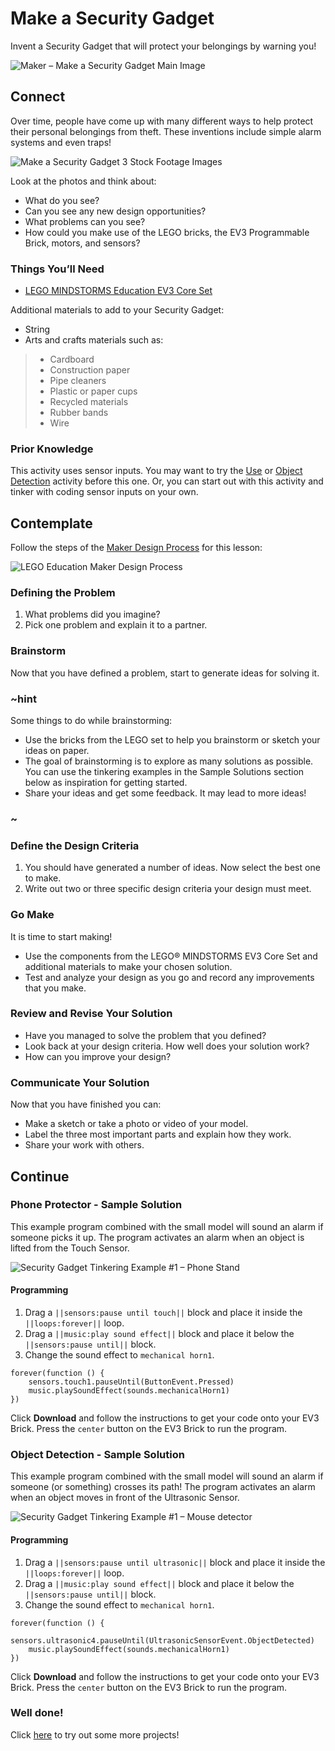 
# Make a Security Gadget

Invent a Security Gadget that will protect your belongings by warning you!

![Maker – Make a Security Gadget Main Image](/static/lessons/make-a-security-gadget/lego-maker-security-detect.jpg)

## Connect 

Over time, people have come up with many different ways to help protect their personal belongings from theft. These inventions include simple alarm systems and even traps! 

![Make a Security Gadget 3 Stock Footage Images](/static/lessons/make-a-security-gadget/three-stock.jpg)

Look at the photos and think about:

* What do you see?
* Can you see any new design opportunities?
* What problems can you see?
* How could you make use of the LEGO bricks, the EV3 Programmable Brick, motors, and sensors?

### Things You’ll Need

* [LEGO MINDSTORMS Education EV3 Core Set](https://education.lego.com/enus/products/legomindstormseducationev3coreset/5003400)

Additional materials to add to your Security Gadget:

* String
* Arts and crafts materials such as:
>* Cardboard
>* Construction paper
>* Pipe cleaners
>* Plastic or paper cups 
>* Recycled materials
>* Rubber bands
>* Wire

### Prior Knowledge

This activity uses sensor inputs. You may want to try the [Use](/getting-started/use) or [Object Detection](/coding/object-detection) activity before this one. Or, you can start out with this activity and tinker with coding sensor inputs on your own.

## Contemplate

Follow the steps of the [Maker Design Process](/lessons/classroom-management#design-process) for this lesson:

![LEGO Education Maker Design Process](/static/lessons/common/lego-maker-design-process.jpg)

### Defining the Problem

1. What problems did you imagine? 
2. Pick one problem and explain it to a partner.

### Brainstorm

Now that you have defined a problem, start to generate ideas for solving it. 

### ~hint

Some things to do while brainstorming:

* Use the bricks from the LEGO set to help you brainstorm or sketch your ideas on paper.
* The goal of brainstorming is to explore as many solutions as possible. You can use the tinkering examples in the Sample Solutions section below as inspiration for getting started.
* Share your ideas and get some feedback. It may lead to more ideas!

### ~ 

### Define the Design Criteria

1. You should have generated a number of ideas. Now select the best one to make. 
2. Write out two or three specific design criteria your design must meet.

### Go Make

It is time to start making!

* Use the components from the LEGO® MINDSTORMS EV3 Core Set and additional materials to make your chosen solution. 
* Test and analyze your design as you go and record any improvements that you make. 

### Review and Revise Your Solution

* Have you managed to solve the problem that you defined? 
* Look back at your design criteria. How well does your solution work? 
* How can you improve your design?

### Communicate Your Solution

Now that you have finished you can:

* Make a sketch or take a photo or video of your model.
* Label the three most important parts and explain how they work.
* Share your work with others.

## Continue

### Phone Protector - Sample Solution

This example program combined with the small model will sound an alarm if someone picks it up. The program activates an alarm when an object is lifted from the Touch Sensor.

![Security Gadget Tinkering Example #1 – Phone Stand](/static/lessons/make-a-security-gadget/lego-maker-security-gadget.jpg)

#### Programming

1. Drag a ``||sensors:pause until touch||`` block and place it inside the ``||loops:forever||`` loop.
2. Drag a ``||music:play sound effect||`` block and place it below the ``||sensors:pause until||`` block.
3. Change the sound effect to ``mechanical horn1``.

```blocks
forever(function () {
    sensors.touch1.pauseUntil(ButtonEvent.Pressed)
    music.playSoundEffect(sounds.mechanicalHorn1)
})
```

Click **Download** and follow the instructions to get your code onto your EV3 Brick. Press the ``center`` button on the EV3 Brick to run the program.

### Object Detection - Sample Solution

This example program combined with the small model will sound an alarm if someone (or something) crosses its path! The program activates an alarm when an object moves in front of the Ultrasonic Sensor.

![Security Gadget Tinkering Example #1 – Mouse detector](/static/lessons/make-a-security-gadget/lego-maker-security-detect.jpg)

#### Programming

1. Drag a ``||sensors:pause until ultrasonic||`` block and place it inside the ``||loops:forever||`` loop.
2. Drag a ``||music:play sound effect||`` block and place it below the ``||sensors:pause until||`` block.
3. Change the sound effect to ``mechanical horn1``.

```blocks
forever(function () {
    sensors.ultrasonic4.pauseUntil(UltrasonicSensorEvent.ObjectDetected)
    music.playSoundEffect(sounds.mechanicalHorn1)
})
```

Click **Download** and follow the instructions to get your code onto your EV3 Brick. Press the ``center`` button on the EV3 Brick to run the program.

### Well done!

Click [here](/examples) to try out some more projects!

